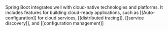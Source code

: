 Spring Boot integrates well with cloud-native technologies and platforms. It includes features for building cloud-ready applications, such as [[Auto-configuration]] for cloud services, [[distributed tracing]], [[service discovery]], and [[configuration management]]